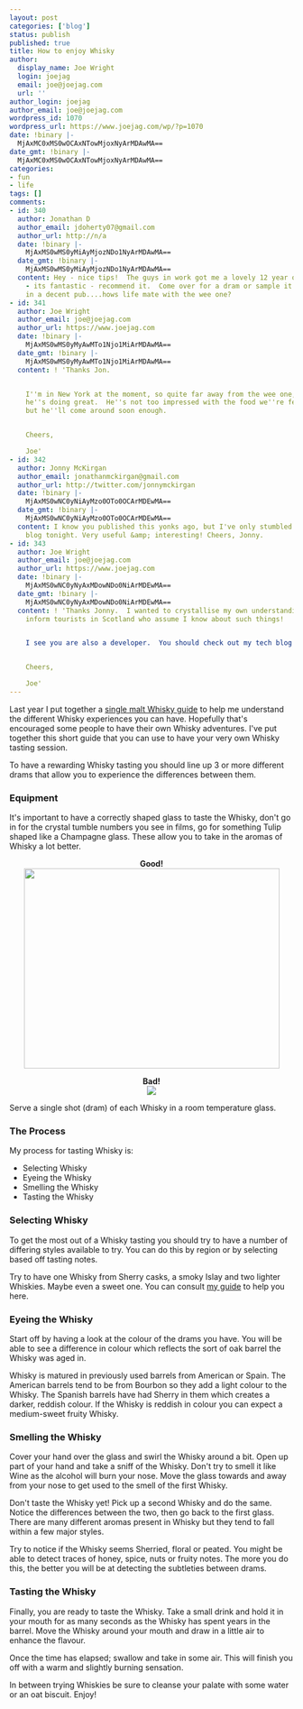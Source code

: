 ```yaml
---
layout: post
categories: ['blog']
status: publish
published: true
title: How to enjoy Whisky
author:
  display_name: Joe Wright
  login: joejag
  email: joe@joejag.com
  url: ''
author_login: joejag
author_email: joe@joejag.com
wordpress_id: 1070
wordpress_url: https://www.joejag.com/wp/?p=1070
date: !binary |-
  MjAxMC0xMS0wOCAxNTowMjoxNyArMDAwMA==
date_gmt: !binary |-
  MjAxMC0xMS0wOCAxNTowMjoxNyArMDAwMA==
categories:
- fun
- life
tags: []
comments:
- id: 340
  author: Jonathan D
  author_email: jdoherty07@gmail.com
  author_url: http://n/a
  date: !binary |-
    MjAxMS0wMS0yMiAyMjozNDo1NyArMDAwMA==
  date_gmt: !binary |-
    MjAxMS0wMS0yMiAyMjozNDo1NyArMDAwMA==
  content: Hey - nice tips!  The guys in work got me a lovely 12 year old tomatin
    - its fantastic - recommend it.  Come over for a dram or sample it next time your
    in a decent pub....hows life mate with the wee one?
- id: 341
  author: Joe Wright
  author_email: joe@joejag.com
  author_url: https://www.joejag.com
  date: !binary |-
    MjAxMS0wMS0yMyAwMTo1Njo1MiArMDAwMA==
  date_gmt: !binary |-
    MjAxMS0wMS0yMyAwMTo1Njo1MiArMDAwMA==
  content: ! 'Thanks Jon.


    I''m in New York at the moment, so quite far away from the wee one, but otherwise
    he''s doing great.  He''s not too impressed with the food we''re feeding him,
    but he''ll come around soon enough.


    Cheers,

    Joe'
- id: 342
  author: Jonny McKirgan
  author_email: jonathanmckirgan@gmail.com
  author_url: http://twitter.com/jonnymckirgan
  date: !binary |-
    MjAxMS0wNC0yNiAyMzo0OTo0OCArMDEwMA==
  date_gmt: !binary |-
    MjAxMS0wNC0yNiAyMzo0OTo0OCArMDEwMA==
  content: I know you published this yonks ago, but I've only stumbled across your
    blog tonight. Very useful &amp; interesting! Cheers, Jonny.
- id: 343
  author: Joe Wright
  author_email: joe@joejag.com
  author_url: https://www.joejag.com
  date: !binary |-
    MjAxMS0wNC0yNyAxMDowNDo0NiArMDEwMA==
  date_gmt: !binary |-
    MjAxMS0wNC0yNyAxMDowNDo0NiArMDEwMA==
  content: ! 'Thanks Jonny.  I wanted to crystallise my own understanding so I can
    inform tourists in Scotland who assume I know about such things!


    I see you are also a developer.  You should check out my tech blog at: http://code.joejag.com


    Cheers,

    Joe'
---
```


<p>Last year I put together a <a href="{% post_url /personal/2009-03-05-single-walt-whisky-guide %}">single malt Whisky guide</a> to help me understand the different Whisky experiences you can have.  Hopefully that's encouraged some people to have their own Whisky adventures.  I've put together this short guide that you can use to have your very own Whisky tasting session.</p>
<p>To have a rewarding Whisky tasting you should line up 3 or more different drams that allow you to experience the differences between them.</p>

<h3>Equipment</h3></p>
<p>It's important to have a correctly shaped glass to taste the Whisky, don't go in for the crystal tumble numbers you see in films, go for something Tulip shaped like a Champagne glass.  These allow you to take in the aromas of Whisky a lot better.  </p>
<p style="text-align: center; font-weight: bold">Good!</span><br />
<img width="453" height="355" src="{{ site.url }}/images/2010/whisky_good.jpg" /></p>
<p style="text-align: center; font-weight: bold">Bad!</span><br />
<img src="{{ site.url }}/images/2010/whisky_bad.jpg" /></p>
<p>Serve a single shot (dram) of each Whisky in a room temperature glass.</p>

<h3>The Process</h3></p>
<p>My process for tasting Whisky is:</p>
<ul>
<li>Selecting Whisky
<li>Eyeing the Whisky
<li>Smelling the Whisky
<li>Tasting the Whisky<br />
</ul></p>

<h3>Selecting Whisky</h3></p>
<p>To get the most out of a Whisky tasting you should try to have a number of differing styles available to try.  You can do this by region or by selecting based off tasting notes.  </p>
<p>Try to have one Whisky from Sherry casks, a smoky Islay and two lighter Whiskies.  Maybe even a sweet one.  You can consult <a href="{% post_url /personal/2009-03-05-single-walt-whisky-guide %}">my guide</a> to help you here.</p>

<h3>Eyeing the Whisky</h3></p>
<p>Start off by having a look at the colour of the drams you have.  You will be able to see a difference in colour which reflects the sort of oak barrel the Whisky was aged in.  </p>
<p>Whisky is matured in previously used barrels from American or Spain.  The American barrels tend to be from Bourbon so they add a light colour to the Whisky.  The Spanish barrels have had Sherry in them which creates a darker, reddish colour.  If the Whisky is reddish in colour you can expect a medium-sweet fruity Whisky.</p>

<h3>Smelling the Whisky</h3></p>
<p>Cover your hand over the glass and swirl the Whisky around a bit.  Open up part of your hand and take a sniff of the Whisky.  Don't try to smell it like Wine as the alcohol will burn your nose.  Move the glass towards and away from your nose to get used to the smell of the first Whisky.</p>
<p>Don't taste the Whisky yet!  Pick up a second Whisky and do the same.  Notice the differences between the two, then go back to the first glass.  There are many different aromas present in Whisky but they tend to fall within a few major styles.  </p>
<p>Try to notice if the Whisky seems Sherried, floral or peated.  You might be able to detect traces of honey, spice, nuts or fruity notes.  The more you do this, the better you will be at detecting the subtleties between drams. </p>

<h3>Tasting the Whisky</h3></p>
<p>Finally, you are ready to taste the Whisky.  Take a small drink and hold it in your mouth for as many seconds as the Whisky has spent years in the barrel.  Move the Whisky around your mouth and draw in a little air to enhance the flavour.  </p>
<p>Once the time has elapsed; swallow and take in some air.  This will finish you off with a warm and slightly burning sensation.</p>
<p>In between trying Whiskies be sure to cleanse your palate with some water or an oat biscuit.  Enjoy!</p>
